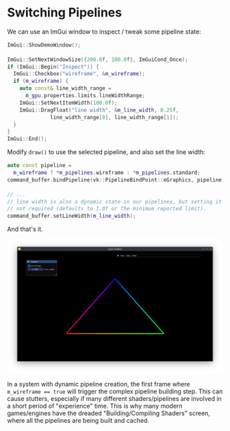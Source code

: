 # Switching Pipelines

We can use an ImGui window to inspect / tweak some pipeline state:

```cpp
ImGui::ShowDemoWindow();

ImGui::SetNextWindowSize({200.0f, 100.0f}, ImGuiCond_Once);
if (ImGui::Begin("Inspect")) {
  ImGui::Checkbox("wireframe", &m_wireframe);
  if (m_wireframe) {
    auto const& line_width_range =
      m_gpu.properties.limits.lineWidthRange;
    ImGui::SetNextItemWidth(100.0f);
    ImGui::DragFloat("line width", &m_line_width, 0.25f,
              line_width_range[0], line_width_range[1]);
  }
}
ImGui::End();
```

Modify `draw()` to use the selected pipeline, and also set the line width:

```cpp
auto const pipeline =
  m_wireframe ? *m_pipelines.wireframe : *m_pipelines.standard;
command_buffer.bindPipeline(vk::PipelineBindPoint::eGraphics, pipeline);

// ...
// line width is also a dynamic state in our pipelines, but setting it is
// not required (defaults to 1.0f or the minimum reported limit).
command_buffer.setLineWidth(m_line_width);
```

And that's it.

![sRGB Triangle (wireframe)](./srgb_triangle_wireframe.png)

In a system with dynamic pipeline creation, the first frame where `m_wireframe == true` will trigger the complex pipeline building step. This can cause stutters, especially if many different shaders/pipelines are involved in a short period of "experience" time. This is why many modern games/engines have the dreaded "Building/Compiling Shaders" screen, where all the pipelines are being built and cached.
